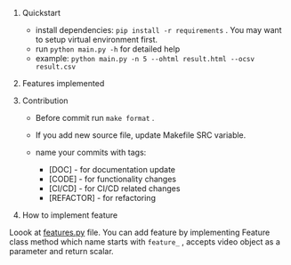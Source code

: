 1. Quickstart

   - install dependencies: `pip install -r requirements` . You may want to setup virtual environment first.
   - run `python main.py -h` for detailed help
   - example: `python main.py -n 5 --ohtml result.html --ocsv result.csv`

2. Features implemented

3. Contribution

   - Before commit run `make format` .
   - If you add new source file, update Makefile SRC variable.
   - name your commits with tags:

     - [DOC] - for documentation update
     - [CODE] - for functionality changes
     - [CI/CD] - for CI/CD related changes
     - [REFACTOR] - for refactoring

4. How to implement feature

Loook at [features.py](features.py) file. You can add feature by implementing Feature class method which name starts with `feature_` , accepts video object as a parameter and return scalar.
